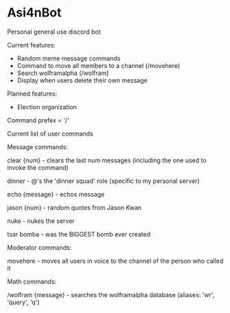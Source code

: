 # Asi4nBot
Personal general use discord bot

Current features:
- Random meme message commands
- Command to move all members to a channel (/movehere)
- Search wolframalpha (/wolfram)
- Display when users delete their own message

Planned features:
- Election organization

Command prefex = '/'

Current list of user commands

Message commands:

  clear {num} - clears the last num messages (including the one used to invoke the command)
  
  dinner - @'s the 'dinner squad' role (specific to my personal server)
  
  echo {message} - echos message
  
  jason {num} - random quotes from Jason Kwan
  
  nuke - nukes the server
  
  tsar bomba - was the BIGGEST bomb ever created
  
Moderator commands:

  movehere - moves all users in voice to the channel of the person who called it
  
Math commands:

  /wolfram {message} - searches the wolframalpha database (aliases: 'wr', 'query', 'q')
